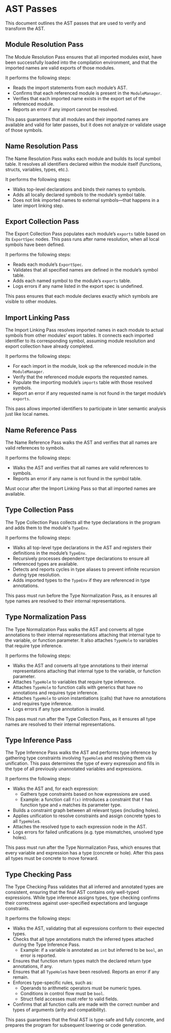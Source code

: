 # AST Passes

This document outlines the AST passes that are used to verify and transform the AST.

## Module Resolution Pass

The Module Resolution Pass ensures that all imported modules exist, have been successfully loaded into the compilation environment, and that the imported names are valid exports of those modules.

It performs the following steps:

- Reads the import statements from each module’s AST.
- Confirms that each referenced module is present in the `ModuleManager`.
- Verifies that each imported name exists in the export set of the referenced module.
- Reports an error if any import cannot be resolved.

This pass guarantees that all modules and their imported names are available and valid for later passes, but it does not analyze or validate usage of those symbols.

## Name Resolution Pass

The Name Resolution Pass walks each module and builds its local symbol table. It resolves all identifiers declared within the module itself (functions, structs, variables, types, etc.).

It performs the following steps:

- Walks top-level declarations and binds their names to symbols.
- Adds all locally declared symbols to the module’s symbol table.
- Does not link imported names to external symbols—that happens in a later import linking step.

## Export Collection Pass

The Export Collection Pass populates each module’s `exports` table based on its `ExportSpec` nodes. This pass runs after name resolution, when all local symbols have been defined.

It performs the following steps:

- Reads each module’s `ExportSpec`.
- Validates that all specified names are defined in the module’s symbol table.
- Adds each named symbol to the module’s `exports` table.
- Logs errors if any name listed in the export spec is undefined.

This pass ensures that each module declares exactly which symbols are visible to other modules.

## Import Linking Pass

The Import Linking Pass resolves imported names in each module to actual symbols from other modules’ export tables. It connects each imported identifier to its corresponding symbol, assuming module resolution and export collection have already completed.

It performs the following steps:

- For each import in the module, look up the referenced module in the `ModuleManager`.
- Verify that the referenced module exports the requested names.
- Populate the importing module’s `imports` table with those resolved symbols.
- Report an error if any requested name is not found in the target module’s `exports`.

This pass allows imported identifiers to participate in later semantic analysis just like local names.

## Name Reference Pass

The Name Reference Pass walks the AST and verifies that all names are valid references to symbols.

It performs the following steps:

- Walks the AST and verifies that all names are valid references to symbols.
- Reports an error if any name is not found in the symbol table.

Must occur after the Import Linking Pass so that all imported names are available.

## Type Collection Pass

The Type Collection Pass collects all the type declarations in the program and adds them to the module's `TypeEnv`.

It performs the following steps:

- Walks all top-level type declarations in the AST and registers their definitions in the module’s `TypeEnv`.
- Recursively processes dependent type declarations to ensure all referenced types are available.
- Detects and reports cycles in type aliases to prevent infinite recursion during type resolution.
- Adds imported types to the `TypeEnv` if they are referenced in type annotations.

This pass must run before the Type Normalization Pass, as it ensures all type names are resolved to their internal representations.

## Type Normalization Pass

The Type Normalization Pass walks the AST and converts all type annotations to their internal representations attaching that internal type to the variable, or function parameter. It also attaches `TypeHole` to variables that require type inference.

It performs the following steps:

- Walks the AST and converts all type annotations to their internal representations attaching that internal type to the variable, or function parameter.
- Attaches `TypeHole` to variables that require type inference.
- Attaches `TypeHole` to function calls with generics that have no annotations and requires type inference.
- Attaches `TypeHole` to union instantiations (calls) that have no annotations and requires type inference.
- Logs errors if any type annotation is invalid.

This pass must run after the Type Collection Pass, as it ensures all type names are resolved to their internal representations.

## Type Inference Pass

The Type Inference Pass walks the AST and performs type inference by gathering type constraints involving `TypeHole`s and resolving them via unification. This pass determines the type of every expression and fills in the type of all previously unannotated variables and expressions.

It performs the following steps:

- Walks the AST and, for each expression:
  - Gathers type constraints based on how expressions are used.
  - Example: a function call `f(x)` introduces a constraint that `f` has function type and `x` matches its parameter type.
- Builds a constraint graph between all relevant types (including holes).
- Applies unification to resolve constraints and assign concrete types to all `TypeHole`s.
- Attaches the resolved type to each expression node in the AST.
- Logs errors for failed unifications (e.g. type mismatches, unsolved type holes).

This pass must run after the Type Normalization Pass, which ensures that every variable and expression has a type (concrete or hole). After this pass all types must be concrete to move forward.

## Type Checking Pass

The Type Checking Pass validates that all inferred and annotated types are consistent, ensuring that the final AST contains only well-typed expressions. While type inference assigns types, type checking confirms their correctness against user-specified expectations and language constraints.

It performs the following steps:

- Walks the AST, validating that all expressions conform to their expected types.
- Checks that all type annotations match the inferred types attached during the Type Inference Pass.
  - Example: if a variable is annotated as `int` but inferred to be `bool`, an error is reported.
- Ensures that function return types match the declared return type annotations, if any.
- Ensures that all `TypeHole`s have been resolved. Reports an error if any remain.
- Enforces type-specific rules, such as:
  - Operands to arithmetic operators must be numeric types.
  - Conditions in control flow must be `bool`.
  - Struct field accesses must refer to valid fields.
- Confirms that all function calls are made with the correct number and types of arguments (arity and compatibility).

This pass guarantees that the final AST is type-safe and fully concrete, and prepares the program for subsequent lowering or code generation.

